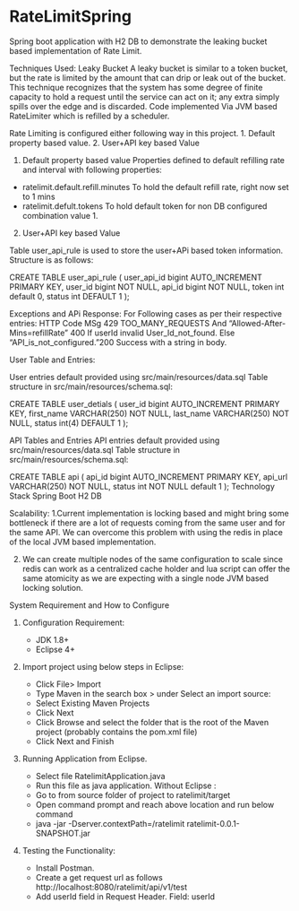 # RateLimitSpring
Spring boot application with H2 DB to demonstrate the leaking bucket based implementation of Rate Limit.

Techniques Used: Leaky Bucket
	A leaky bucket is similar to a token bucket, but the rate is limited by the amount that can drip or leak
	out of the bucket. This technique recognizes that the system has some degree of finite capacity to
	hold a request until the service can act on it; any extra simply spills over the edge and is discarded.
	Code implemented Via JVM based RateLimiter which is refilled by a scheduler. 
	
Rate Limiting is configured either following way in this project.
		1. Default property based value.
		2. User+API key based Value

1. Default property based value
Properties defined to default refilling rate and interval with following properties:
  - ratelimit.default.refill.minutes To hold the default refill rate, right now set to 1 mins
  - ratelimit.defult.tokens  To hold default token for non DB configured combination value 1.

2. User+API key based Value

Table user_api_rule is used to store the user+APi based token information.
Structure is as follows:

CREATE TABLE user_api_rule (
user_api_id bigint AUTO_INCREMENT PRIMARY KEY,
user_id bigint NOT NULL,
api_id bigint NOT NULL,
token int default 0,
status int DEFAULT 1
);

Exceptions and APi Response:
For Following cases as per their respective entries:
HTTP Code MSg
429       TOO_MANY_REQUESTS And “Allowed-After-Mins=refillRate”
400       If userId invalid User_Id_not_found. Else “API_is_not_configured.”200
Success   with a string in body.

User Table and Entries:

User entries default provided using src/main/resources/data.sql
Table structure in src/main/resources/schema.sql:

CREATE TABLE user_detials (
user_id bigint AUTO_INCREMENT PRIMARY KEY,
first_name VARCHAR(250) NOT NULL,
last_name VARCHAR(250) NOT NULL,
status int(4) DEFAULT 1
);

API Tables and Entries
API entries default provided using src/main/resources/data.sql
Table structure in src/main/resources/schema.sql:

CREATE TABLE api (
api_id bigint AUTO_INCREMENT PRIMARY KEY,
api_url VARCHAR(250) NOT NULL,
status int NOT NULL default 1
);
Technology Stack
Spring Boot
H2 DB

Scalability:
1.Current implementation is locking based and might bring some bottleneck if there are a lot of
requests coming from the same user and for the same API.
We can overcome this problem with using the redis in place of the local JVM based implementation.

2. We can create multiple nodes of the same configuration to scale since redis can work as a
centralized cache holder and lua script can offer the same atomicity as we are expecting with a single
node JVM based locking solution.

System Requirement and How to Configure

1. Configuration Requirement:
	  - JDK 1.8+
	  - Eclipse 4+
 
2. Import project using below steps in Eclipse:
    - Click File> Import
    - Type Maven in the search box > under Select an import source:
    - Select Existing Maven Projects
    - Click Next
    - Click Browse and select the folder that is the root of the Maven project
      (probably contains the pom.xml file)
    - Click Next and Finish
    
3. Running Application from Eclipse.
    - Select file RatelimitApplication.java
    - Run this file as java application.
  Without Eclipse :
    - Go to from source folder of project to ratelimit/target
    - Open command prompt and reach above location and run below command
    - java -jar -Dserver.contextPath=/ratelimit ratelimit-0.0.1-SNAPSHOT.jar
4. Testing the Functionality:
    - Install Postman.
    - Create a get request url as follows
      http://localhost:8080/ratelimit/api/v1/test
    - Add userId field in Request Header.
        Field: userId
